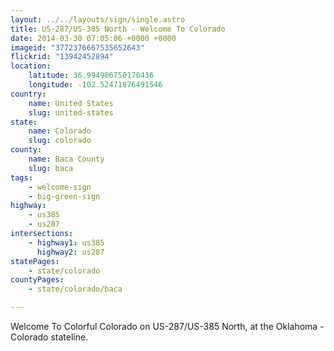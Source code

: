 ```yaml
---
layout: ../../layouts/sign/single.astro
title: US-287/US-385 North - Welcome To Colorado
date: 2014-03-30 07:05:06 +0000 +0000
imageid: "3772376667535652643"
flickrid: "13942452894"
location:
    latitude: 36.994906750170436
    longitude: -102.52471876491546
country:
    name: United States
    slug: united-states
state:
    name: Colorado
    slug: colorado
county:
    name: Baca County
    slug: baca
tags:
    - welcome-sign
    - big-green-sign
highway:
    - us385
    - us287
intersections:
    - highway1: us385
      highway2: us287
statePages:
    - state/colorado
countyPages:
    - state/colorado/baca

---
```

Welcome To Colorful Colorado on US-287/US-385 North, at the Oklahoma - Colorado stateline.